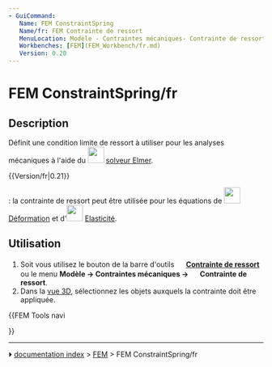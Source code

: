 ```yaml
---
- GuiCommand:
   Name: FEM ConstraintSpring
   Name/fr: FEM Contrainte de ressort
   MenuLocation: Modèle - Contraintes mécaniques- Contrainte de ressort
   Workbenches: [FEM](FEM_Workbench/fr.md)
   Version: 0.20
---
```


# FEM ConstraintSpring/fr

## Description

Définit une condition limite de ressort à utiliser pour les analyses mécaniques à l\'aide du <img alt="" src=images/FEM_SolverElmer.svg  style="width:32px;"> [solveur Elmer](FEM_SolverElmer/fr.md).


{{Version/fr|0.21}}

: la contrainte de ressort peut être utilisée pour les équations de <img alt="" src=images/FEM_EquationDeformation.svg  style="width:32px;"> [Déformation](FEM_EquationDeformation/fr.md) et d\'<img alt="" src=images/FEM_EquationElasticity.svg  style="width:32px;"> [Elasticité](FEM_EquationElasticity/fr.md).



## Utilisation

1.  Soit vous utilisez le bouton de la barre d\'outils **<img src="images/FEM_ConstraintSpring.svg" width=16px> [Contrainte de ressort](FEM_ConstraintSpring/fr.md)** ou le menu **Modèle → Contraintes mécaniques → <img src="images/FEM_ConstraintSpring.svg" width=16px> Contrainte de ressort**.
2.  Dans la [vue 3D](3D_view/fr.md), sélectionnez les objets auxquels la contrainte doit être appliquée.





{{FEM Tools navi

}}



---
⏵ [documentation index](../README.md) > [FEM](Category_FEM.md) > FEM ConstraintSpring/fr
